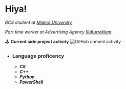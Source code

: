 # Hiya!

*BCS student at [Malmö University](https://mau.se/)*

*Part time worker at Advertising Agency [Kulturreklam](https://www.kulturreklam.se/)*


🕹 **Current side project activity** ![GitHub commit activity](https://img.shields.io/github/commit-activity/w/QuantumClockwork/MiniGames)

- ### Language proficency
  - ***C#***
  - ***C++***
  - ***Python***
  - ***PowerShell***

